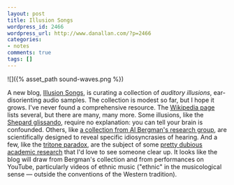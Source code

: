 ```yaml
---
layout: post
title: Illusion Songs
wordpress_id: 2466
wordpress_url: http://www.danallan.com/?p=2466
categories:
- notes
comments: true
tags: []
---
```

![]({% asset_path sound-waves.png %})

A new blog, [Illusion Songs](http://illusionsongs.tumblr.com/), is curating a collection of _auditory illusions_, ear-disorienting audio samples. The collection is modest so far, but I hope it grows. I've never found a comprehensive resource. The [Wikipedia page](http://en.wikipedia.org/wiki/Auditory_illusion) lists several, but there are many, many more. Some illusions, like the [Shepard glissando](http://upload.wikimedia.org/wikipedia/commons/6/61/DescenteInfinie.ogg), require no explanation: you can tell your brain is confounded. Others, like [a collection from Al Bergman's research group](http://webpages.mcgill.ca/staff/Group2/abregm1/web/), are scientifically designed to reveal specific idiosyncrasies of hearing. And a few, like the [tritone paradox](http://en.wikipedia.org/wiki/Deutsch_tritone_paradox), are the subject of some [pretty dubious academic research](http://deutsch.ucsd.edu/psychology/pages.php?i=206) that I'd love to see someone clear up. It looks like the blog will draw from Bergman's collection and from performances on YouTube, particularly videos of ethnic music ("ethnic" in the musicological sense — outside the conventions of the Western tradition).
